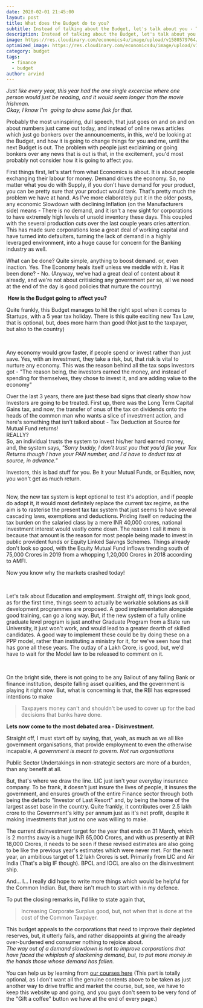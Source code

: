 ```yaml
---
date: 2020-02-01 21:45:00
layout: post
title: What does the Budget do to you?
subtitle: Instead of talking about the Budget, let's talk about you - The Common Indian taxpayer.
description: Instead of talking about the Budget, let's talk about you - The Common Indian taxpayer.
image: https://res.cloudinary.com/economics4u/image/upload/v1580579764/budget_ovelns.jpg
optimized_image: https://res.cloudinary.com/economics4u/image/upload/v1580579764/budget_ovelns.jpg
category: budget
tags:
  - finance
  - budget
author: arvind
---
```



<em> Just like every year, this year had the one single excercise where one person would just be reading, and it would seem longer than the movie Irishman. <br>Okay, I know I'm  going to draw some flak for that.</em>

Probably the most uninspiring, dull speech, that just goes on and on and on about numbers just came out today, and instead of online news articles which just go bonkers over the announcements, in this, we'd be looking at the Budget, and how it is going to change things for you and me, until the next Budget is out. The problem with people just exclaiming or going bonkers over any news that is out is that, in the excitement, you'd most probably not consider how it is going to affect you.

First things first, let's start from what Economics is about. It is about people exchanging their labour for money. Demand drives the economy. So, no matter what you do with Supply, if you don't have demand for your product, you can be pretty sure that your product would tank. That's pretty much the problem we have at hand. As I've more elaborately put it in the older posts, any economic Slowdown with declining Inflation (on the Manufacturers side) means - There is no demand, and it isn't a new sight for corporations to have extremely high levels of unsold inventory these days. This coupled with the several production cuts over the last couple years cries attention. This has made sure corporations lose a great deal of working capital and have turned into defaulters, turning the lack of demand in a highly leveraged environment,  into a huge cause for concern for the Banking industry as well.

What can be done? Quite simple, anything to boost demand. or, even inaction. Yes. The Economy heals itself unless we meddle with it. Has it been done? - No. (Anyway, we've had a great deal of content about it already, and we're not about critisicing any government per se, all we need at the end of the day is good policies that nurture the country) <br>

<strong> How is the Budget going to affect you?</strong>
<br>

Quite frankly, this Budget manages to hit the right spot when it comes to Startups, with a 5 year tax holiday. There is this quite exciting new Tax Law, that is optional, but, does more harm than good (Not just to the taxpayer, but also to the country)

<br>

Any economy would grow faster, if people spend or invest rather than just save. Yes, with an investment, they take a risk, but, that risk is vital to nurture any economy. This was the reason behind all the tax sops investors got - "The reason being, the investors earned the money, and instead of spending for themselves, they chose to invest it, and are adding value to the economy"

Over the last 3 years, there are just these bad signs that clearly show how Investors are going to be treated. First up, there was the Long Term Capital Gains tax, and now, the transfer of onus of the tax on dividends onto the heads of the common man who wants a slice of investment action, and here's something that isn't talked about - Tax Deduction at Source for Mutual Fund returns! <br>REALLY? <br>So, an individual trusts the system to invest his/her hard earned money, and, the system says, <i>"Sorry buddy, I don't trust you that you'd file your Tax Returns though I have your PAN number, and I'd have to deduct tax at source, in advance."</i>

Investors, this is bad stuff for you. Be it your Mutual Funds, or Equities, now, you won't get as much return.

<br>Now, the new tax system is kept optional to test it's adoption, and if people do adopt it, it would most definitely replace the current tax regime, as the aim is to rasterise the present tax tax system that just seems to have several cascading laws, exemptions and deductions. Priding itself on reducing the tax burden on the salaried class by a mere INR 40,000 crores, national investment interest would vastly come down. The reason I call it mere is because that amount is the reason for most people being made to invest in public provident funds or Equity Linked Saivngs Schemes. Things already don't look so good, with the Equity Mutual Fund inflows trending south of 75,000 Crores in 2019 from a whopping 1,20,000 Crores in 2018 according to AMFI.

Now you know why the markets crashed today!

<br>

Let's talk about Education and employment. Straight off, things look good, as for the first time, things seem to actually be workable solutions as skill development programmes are proposed. A good implementation alongside good training, can go a long way. But, if the new system of a fully online graduate level program is just another Graduate Program from a State run University, it just won't work, and would lead to a greater dearth of skilled candidates. A good way to implement these could be by doing these on a PPP model, rather than instituting a ministry for it, for we've seen how that has gone all these years. The outlay of a Lakh Crore, is good, but, we'd have to wait for the Model law to be released to comment on it.

<br>

On the bright side, there is not going to be any Bailout of any failing Bank or finance institution, despite falling asset qualities, and the government is playing it right now. But, what is concerning is that, the RBI has expressed intentions to make 

<blockquote>Taxpayers money can't and shouldn't be used to cover up for the bad decisions that banks have done.</blockquote>

 **Lets now come to the most debated area - Disinvestment.**

Straight off, I must start off by saying, that, yeah, as much as we all like government organisations, that provide employment to even the otherwise incapable, *A government is meant to govern. Not run organisations*

Public Sector Undertakings in non-strategic sectors are more of a burden, than any benefit at all.

But, that's where we draw the line. LIC just isn't your everyday insurance company. To be frank, it doesn't just insure the lives of people, it insures the government, and ensures growth of the entire Finance sector through both being the defacto "Investor of Last Resort" and, by being the home of the largest asset base in the country. Quite frankly, it contributes over 2.5 lakh crore to the Government's kitty per annum just as it's net profit, despite it making investments that just no one was willing to make.

The current disinvestment target for the year that ends on 31 March, which is 2 months away is a huge INR 65,000 Crores, and with us presently at INR 18,000 Crores, it needs to be seen if these revised estimates are also going to be like the previous year's estimates which were never met. For the next year, an ambitious target of 1.2 lakh Crores is set. Primarily from LIC and Air India (That's a big IF though). BPCL and IOCL are also on the disinvestment ship.

And... I... I really did hope to write more things which would be helpful for the Common Indian. But, there isn't much to start with in my defence.

To put the closing remarks in, I'd like to state again that,

<blockquote>Increasing Corporate Surplus good, but, not when that is done at the cost of the Common Taxpayer. </blockquote>

This budget appeals to the corporations that need to improve their depleted reserves, but, it utterly fails, and rather disappoints at giving the already over-burdened end consumer nothing to rejoice about. <br><i>The way out of a demand slowdown is not to improve corporations that have faced the whiplash of slackening demand, but, to put more money in the hands those whose demand has fallen.</i>

You can help us by learning from <a href="schoolofmarkets.com">our courses here</a> (This part is totally optional, as I don't want all the genuine contents above to be taken as just another way to drive traffic and market the course, but, see, we have to keep this website up and going, and you guys don't seem to be very fond of the "Gift a coffee" button we have at the end of every page.)